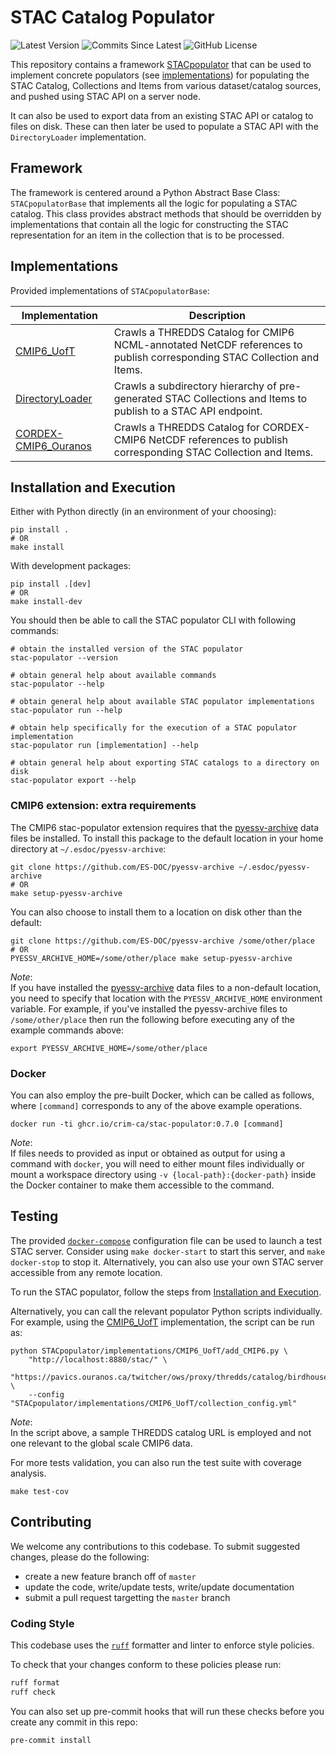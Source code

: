 # STAC Catalog Populator

![Latest Version](https://img.shields.io/badge/latest%20version-0.7.0-blue?logo=github)
![Commits Since Latest](https://img.shields.io/github/commits-since/crim-ca/stac-populator/0.7.0.svg?logo=github)
![GitHub License](https://img.shields.io/github/license/crim-ca/stac-populator)

This repository contains a framework [STACpopulator](STACpopulator)
that can be used to implement concrete populators (see [implementations](STACpopulator/implementations))
for populating the STAC Catalog, Collections and Items from various dataset/catalog sources, and pushed using
STAC API on a server node.

It can also be used to export data from an existing STAC API or catalog to files on disk. These can then later
be used to populate a STAC API with the `DirectoryLoader` implementation.

## Framework

The framework is centered around a Python Abstract Base Class: `STACpopulatorBase` that implements all the logic
for populating a STAC catalog. This class provides abstract methods that should be overridden by implementations that
contain all the logic for constructing the STAC representation for an item in the collection that is to be processed.

## Implementations

Provided implementations of `STACpopulatorBase`:

| Implementation                               | Description                                                                                                             |
|----------------------------------------------|-------------------------------------------------------------------------------------------------------------------------|
| [CMIP6_UofT][CMIP6_UofT]                     | Crawls a THREDDS Catalog for CMIP6 NCML-annotated NetCDF references to publish corresponding STAC Collection and Items. |
| [DirectoryLoader][DirLoader]                 | Crawls a subdirectory hierarchy of pre-generated STAC Collections and Items to publish to a STAC API endpoint.          |
| [CORDEX-CMIP6_Ouranos][CORDEX-CMIP6_Ouranos] | Crawls a THREDDS Catalog for CORDEX-CMIP6 NetCDF references to publish corresponding STAC Collection and Items. | 

[CMIP6_UofT]: STACpopulator/implementations/CMIP6_UofT/add_CMIP6.py
[DirLoader]: STACpopulator/implementations/DirectoryLoader/crawl_directory.py
[CORDEX-CMIP6_Ouranos]: STACpopulator/implementations/CORDEX-CMIP6_Ouranos/add_CORDEX-CMIP6.py

## Installation and Execution

Either with Python directly (in an environment of your choosing):

```shell
pip install .
# OR
make install
```

With development packages:

```shell
pip install .[dev]
# OR
make install-dev
```

You should then be able to call the STAC populator CLI with following commands:

```shell
# obtain the installed version of the STAC populator
stac-populator --version

# obtain general help about available commands
stac-populator --help

# obtain general help about available STAC populator implementations
stac-populator run --help

# obtain help specifically for the execution of a STAC populator implementation
stac-populator run [implementation] --help

# obtain general help about exporting STAC catalogs to a directory on disk
stac-populator export --help
```

### CMIP6 extension: extra requirements

The CMIP6 stac-populator extension requires that the [pyessv-archive](https://github.com/ES-DOC/pyessv-archive) data 
files be installed. To install this package to the default location in your home directory at `~/.esdoc/pyessv-archive`:

```shell
git clone https://github.com/ES-DOC/pyessv-archive ~/.esdoc/pyessv-archive
# OR
make setup-pyessv-archive
```

You can also choose to install them to a location on disk other than the default:

```shell
git clone https://github.com/ES-DOC/pyessv-archive /some/other/place
# OR
PYESSV_ARCHIVE_HOME=/some/other/place make setup-pyessv-archive
```

*Note*: <br>
If you have installed the [pyessv-archive](https://github.com/ES-DOC/pyessv-archive) data files to a non-default
location, you need to specify that location with the `PYESSV_ARCHIVE_HOME` environment variable. For example,
if you've installed the pyessv-archive files to `/some/other/place` then run the following before executing 
any of the example commands above:

```shell
export PYESSV_ARCHIVE_HOME=/some/other/place
```

### Docker

You can also employ the pre-built Docker, which can be called as follows,
where `[command]` corresponds to any of the above example operations.

```shell
docker run -ti ghcr.io/crim-ca/stac-populator:0.7.0 [command]
```

*Note*: <br>
If files needs to provided as input or obtained as output for using a command with `docker`, you will need to either
mount files individually or mount a workspace directory using `-v {local-path}:{docker-path}` inside the Docker
container to make them accessible to the command.

## Testing

The provided [`docker-compose`](docker/docker-compose.yml) configuration file can be used to launch a test STAC server.
Consider using `make docker-start` to start this server, and `make docker-stop` to stop it.
Alternatively, you can also use your own STAC server accessible from any remote location.

To run the STAC populator, follow the steps from [Installation and Execution](#installation-and-execution).

Alternatively, you can call the relevant populator Python scripts individually.
For example, using the [CMIP6_UofT][CMIP6_UofT] implementation, the script can be run as:

```shell
python STACpopulator/implementations/CMIP6_UofT/add_CMIP6.py \
    "http://localhost:8880/stac/" \
    "https://pavics.ouranos.ca/twitcher/ows/proxy/thredds/catalog/birdhouse/testdata/xclim/cmip6/catalog.html" \
    --config "STACpopulator/implementations/CMIP6_UofT/collection_config.yml"
```

*Note*: <br>
In the script above, a sample THREDDS catalog URL is employed and not one relevant to the global scale CMIP6 data.

For more tests validation, you can also run the test suite with coverage analysis.

```shell
make test-cov
```

## Contributing

We welcome any contributions to this codebase. To submit suggested changes, please do the following:

- create a new feature branch off of `master`
- update the code, write/update tests, write/update documentation
- submit a pull request targetting the `master` branch

### Coding Style

This codebase uses the [`ruff`](https://docs.astral.sh/ruff/) formatter and linter to enforce style policies.

To check that your changes conform to these policies please run:

```sh
ruff format
ruff check
```

You can also set up pre-commit hooks that will run these checks before you create any commit in this repo:

```sh
pre-commit install
```
